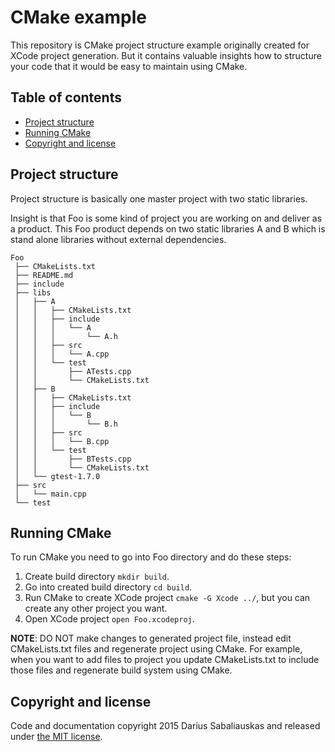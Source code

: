 
# CMake example

This repository is CMake project structure example originally created for XCode project generation.
But it contains valuable insights how to structure your code that it would be easy to maintain using CMake.

## Table of contents
- [Project structure](#project-structure)
- [Running CMake](#running-cmake)
- [Copyright and license](#copyright-and-license)

## Project structure

Project structure is basically one master project with two static libraries.

Insight is that Foo is some kind of project you are working on and deliver as a product.
This Foo product depends on two static libraries A and B which is stand alone libraries without external dependencies.

```
Foo
 ├── CMakeLists.txt
 ├── README.md
 ├── include
 ├── libs
 │   ├── A
 │   │   ├── CMakeLists.txt
 │   │   ├── include
 │   │   │   └── A
 │   │   │       └── A.h
 │   │   ├── src
 │   │   │   └── A.cpp
 │   │   └── test
 │   │       ├── ATests.cpp
 │   │       └── CMakeLists.txt
 │   ├── B
 │   │   ├── CMakeLists.txt
 │   │   ├── include
 │   │   │   └── B
 │   │   │       └── B.h
 │   │   ├── src
 │   │   │   └── B.cpp
 │   │   └── test
 │   │       ├── BTests.cpp
 │   │       └── CMakeLists.txt
 │   └── gtest-1.7.0
 ├── src
 │   └── main.cpp
 └── test
```

## Running CMake

To run CMake you need to go into Foo directory and do these steps:

1. Create build directory `mkdir build`.
2. Go into created build directory `cd build`.
3. Run CMake to create XCode project `cmake -G Xcode ../`, but you can create any other project you want.
4. Open XCode project `open Foo.xcodeproj`.

**NOTE**: 
DO NOT make changes to generated project file, instead edit CMakeLists.txt files and regenerate project using CMake.
For example, when you want to add files to project you update CMakeLists.txt to include those files and regenerate build system using CMake.

## Copyright and license

Code and documentation copyright 2015 Darius Sabaliauskas and released under 
[the MIT license](https://github.com/Jamagas/CMake/blob/master/LICENSE).
